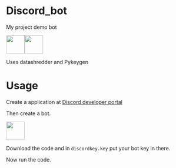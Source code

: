 # Discord_bot
My project demo bot

<img src="https://github.com/lewisevans2007/Discord_bot/blob/main/Documentation/file.png" width=50px><img src="https://github.com/lewisevans2007/Discord_bot/blob/main/Documentation/key.png" width=50px>

Uses datashredder and Pykeygen
# Usage

Create a application at [Discord developer portal](https://discord.com/developers/applications)

Then create a bot.

<img src="https://github.com/lewisevans2007/Discord_bot/blob/main/Documentation/discord-key.png" width=50px>

Download the code and in `discordkey.key` put your bot key in there.

Now run the code.
